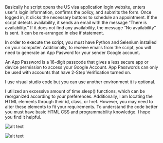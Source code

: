 Basically he script opens the US visa application login website, enters user's login information, confirms the policy, and submits the form. Once logged in, it clicks the necessary buttons to schedule an appointment. If the script detects availability, it sends an email with the message “There is availability.” If it does not find any availability, the message “No availability” is sent. It can be re-arranged in else if statement.

In order to execute the script, you must have Python and Selenium installed on your computer. Additionally, to receive emails from the script, you will need to generate an App Pasword for your sender Google account.

An App Password is a 16-digit passcode that gives a less secure app or device permission to access your Google Account. App Passwords can only be used with accounts that have 2-Step Verification turned on.

I use visual studio code but you can use another environment it is optional.

I utilized an excessive amount of time.sleep() functions, which can be reorganized according to your preferences. Additionally, I am locating the HTML elements through their id, class, or href. However, you may need to alter these elements to fit your requirements. To understand the code better you must have basic HTML CSS and programmability knowledge. I hope you find it helpful.


![alt text](https://github.com/kahenozturk/US-Visa-Availability-Check/blob/main/Screenshot%20from%202023-01-10%2021-15-02.png)

![alt text](https://github.com/kahenozturk/US-Visa-Availability-Check/blob/main/emailSS.jpeg)


